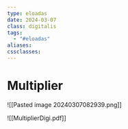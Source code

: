 ```yaml
---
type: eloadas
date: 2024-03-07
class: digitalis
tags:
  - "#eloadas"
aliases: 
cssclasses:
---
```

# Multiplier

![[Pasted image 20240307082939.png]]



![[MultiplierDigi.pdf]]
